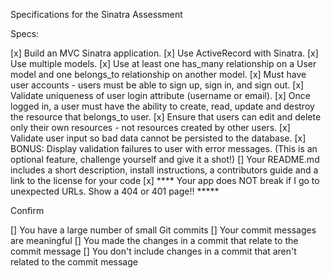 Specifications for the Sinatra Assessment

Specs:

[x] Build an MVC Sinatra application.
[x] Use ActiveRecord with Sinatra.
[x] Use multiple models.
[x] Use at least one has_many relationship on a User model and one belongs_to relationship on another model.
[x] Must have user accounts - users must be able to sign up, sign in, and sign out.
[x] Validate uniqueness of user login attribute (username or email).
[x] Once logged in, a user must have the ability to create, read, update and destroy the resource that belongs_to user.
[x] Ensure that users can edit and delete only their own resources - not resources created by other users.
[x] Validate user input so bad data cannot be persisted to the database.
[x] BONUS: Display validation failures to user with error messages. (This is an optional feature, challenge yourself and give it a shot!)
[] Your README.md includes a short description, install instructions, a contributors guide and a link to the license for your code
[x] **** Your app does NOT break if I go to unexpected URLs. Show a 404 or 401 page!! *****



Confirm

[] You have a large number of small Git commits
[] Your commit messages are meaningful
[] You made the changes in a commit that relate to the commit message
[] You don't include changes in a commit that aren't related to the commit message